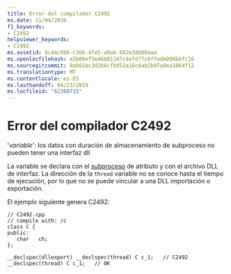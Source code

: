 ```yaml
---
title: Error del compilador C2492
ms.date: 11/04/2016
f1_keywords:
- C2492
helpviewer_keywords:
- C2492
ms.assetid: 8c44c9bb-c366-4fe5-a0ab-882e38608aaa
ms.openlocfilehash: e2b08ef3e46681147c4efd77cbffadb096bbfc16
ms.sourcegitcommit: 0ab61bc3d2b6cfbd52a16c6ab2b97a8ea1864f12
ms.translationtype: MT
ms.contentlocale: es-ES
ms.lasthandoff: 04/23/2019
ms.locfileid: "62360715"
---
```

# <a name="compiler-error-c2492"></a>Error del compilador C2492

'*variable*': los datos con duración de almacenamiento de subproceso no pueden tener una interfaz dll

La variable se declara con el [subproceso](../../cpp/thread.md) de atributo y con el archivo DLL de interfaz. La dirección de la `thread` variable no se conoce hasta el tiempo de ejecución, por lo que no se puede vincular a una DLL importación o exportación.

El ejemplo siguiente genera C2492:

```
// C2492.cpp
// compile with: /c
class C {
public:
   char   ch;
};

__declspec(dllexport) __declspec(thread) C c_1;   // C2492
__declspec(thread) C c_1;   // OK
```